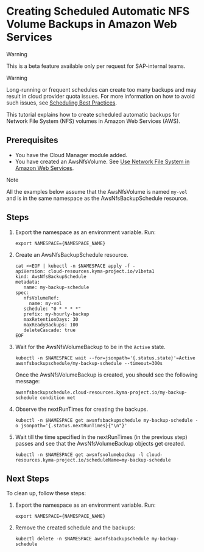 # Creating Scheduled Automatic NFS Volume Backups in Amazon Web Services

> [!WARNING]
> This is a beta feature available only per request for SAP-internal teams.

> [!WARNING]
> Long-running or frequent schedules can create too many backups and may result in cloud provider quota issues.
> For more information on how to avoid such issues, see [Scheduling Best Practices](./00-25-scheduling-best-practices.md).

This tutorial explains how to create scheduled automatic backups for Network File System (NFS) volumes in Amazon Web Services (AWS).

## Prerequisites <!-- {docsify-ignore} -->

* You have the Cloud Manager module added.
* You have created an AwsNfsVolume. See [Use Network File System in Amazon Web Services](./01-20-10-aws-nfs-volume.md).

> [!NOTE]
> All the examples below assume that the AwsNfsVolume is named `my-vol` and is in the same namespace as the AwsNfsBackupSchedule resource.

## Steps <!-- {docsify-ignore} -->

1. Export the namespace as an environment variable. Run:

   ```shell
   export NAMESPACE={NAMESPACE_NAME}
   ```

2. Create an AwsNfsBackupSchedule resource.

   ```shell
   cat <<EOF | kubectl -n $NAMESPACE apply -f -
   apiVersion: cloud-resources.kyma-project.io/v1beta1
   kind: AwsNfsBackupSchedule
   metadata:
      name: my-backup-schedule
   spec:
      nfsVolumeRef:
        name: my-vol
      schedule: "0 * * * *"
      prefix: my-hourly-backup
      maxRetentionDays: 30
      maxReadyBackups: 100
      deleteCascade: true
   EOF
   ```

3. Wait for the AwsNfsVolumeBackup to be in the `Active` state.

   ```shell
   kubectl -n $NAMESPACE wait --for=jsonpath='{.status.state}'=Active awsnfsbackupschedule/my-backup-schedule --timeout=300s
   ```

   Once the AwsNfsVolumeBackup is created, you should see the following message:

   ```console
   awsnfsbackupschedule.cloud-resources.kyma-project.io/my-backup-schedule condition met
   ```

4. Observe the nextRunTimes for creating the backups.

   ```shell
   kubectl -n $NAMESPACE get awsnfsbackupschedule my-backup-schedule -o jsonpath='{.status.nextRunTimes}{"\n"}' 
   ```

5. Wait till the time specified in the nextRunTimes (in the previous step) passes and see that the AwsNfsVolumeBackup objects get created.

   ```shell
   kubectl -n $NAMESPACE get awsnfsvolumebackup -l cloud-resources.kyma-project.io/scheduleName=my-backup-schedule 
   ```

## Next Steps <!-- {docsify-ignore} -->

To clean up, follow these steps:

1. Export the namespace as an environment variable. Run:

   ```shell
   export NAMESPACE={NAMESPACE_NAME}
   ```

2. Remove the created schedule and the backups:
  
   ```shell
   kubectl delete -n $NAMESPACE awsnfsbackupschedule my-backup-schedule
   ```
